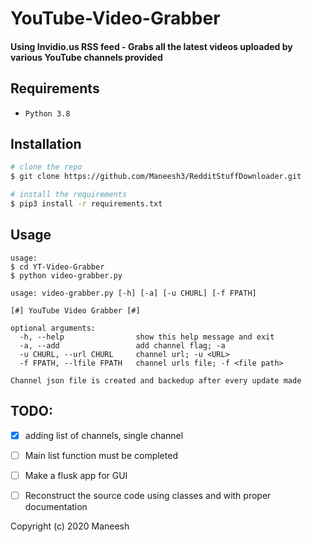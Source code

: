 # YouTube-Video-Grabber
#### Using Invidio.us RSS feed - Grabs all the latest videos uploaded by various YouTube channels provided

## Requirements
* `Python 3.8`

## Installation

```bash
# clone the repo
$ git clone https://github.com/Maneesh3/RedditStuffDownloader.git

# install the requirements
$ pip3 install -r requirements.txt
```

## Usage
```
usage: 
$ cd YT-Video-Grabber
$ python video-grabber.py

usage: video-grabber.py [-h] [-a] [-u CHURL] [-f FPATH]

[#] YouTube Video Grabber [#]

optional arguments:
  -h, --help                show this help message and exit
  -a, --add                 add channel flag; -a
  -u CHURL, --url CHURL     channel url; -u <URL>
  -f FPATH, --lfile FPATH   channel urls file; -f <file path>
  
Channel json file is created and backedup after every update made
```
  
## TODO:
- [x] adding list of channels, single channel  
- [ ] Main list function must be completed
- [ ] Make a flusk app for GUI 
- [ ] Reconstruct the source code using classes and with proper documentation


Copyright (c) 2020 Maneesh
